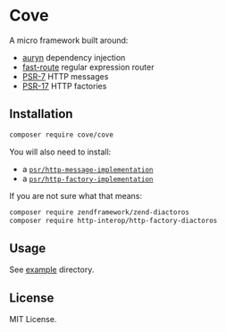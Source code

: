 # Cove

A micro framework built around:

- [auryn](https://github.com/rdlowrey/auryn) dependency injection
- [fast-route](https://github.com/nikic/FastRoute) regular expression router
- [PSR-7](http://www.php-fig.org/psr/psr-7/) HTTP messages
- [PSR-17](https://github.com/php-fig/fig-standards/blob/master/proposed/http-factory/http-factory-meta.md) HTTP factories

## Installation

```bash
composer require cove/cove
```

You will also need to install:

- a [`psr/http-message-implementation`](https://packagist.org/providers/psr/http-message-implementation)
- a [`psr/http-factory-implementation`](https://packagist.org/providers/psr/http-factory-implementation)

If you are not sure what that means:

```bash
composer require zendframework/zend-diactoros
composer require http-interop/http-factory-diactoros
```

## Usage

See [example](example) directory.

## License

MIT License.
